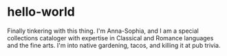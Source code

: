 # hello-world
Finally tinkering with this thing.
I'm Anna-Sophia, and I am a special collections cataloger with expertise in Classical and Romance languages and the fine arts. I'm into native gardening, tacos, and killing it at pub trivia.
